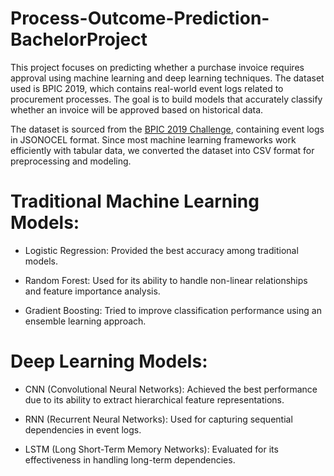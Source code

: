 # Process-Outcome-Prediction-BachelorProject
This project focuses on predicting whether a purchase invoice requires approval using machine learning and deep learning techniques. The dataset used is BPIC 2019, which contains real-world event logs related to procurement processes. The goal is to build models that accurately classify whether an invoice will be approved based on historical data.

The dataset is sourced from the [BPIC 2019 Challenge](https://data.4tu.nl/datasets/dc66ef2b-cd5e-436f-a3fb-ebaf9ece54a3/1), containing event logs in JSONOCEL format. Since most machine learning frameworks work efficiently with tabular data, we converted the dataset into CSV format for preprocessing and modeling.

# Traditional Machine Learning Models:

- Logistic Regression: Provided the best accuracy among traditional models.

- Random Forest: Used for its ability to handle non-linear relationships and feature importance analysis.

- Gradient Boosting: Tried to improve classification performance using an ensemble learning approach.

# Deep Learning Models:

- CNN (Convolutional Neural Networks): Achieved the best performance due to its ability to extract hierarchical feature representations.

- RNN (Recurrent Neural Networks): Used for capturing sequential dependencies in event logs.

- LSTM (Long Short-Term Memory Networks): Evaluated for its effectiveness in handling long-term dependencies.
